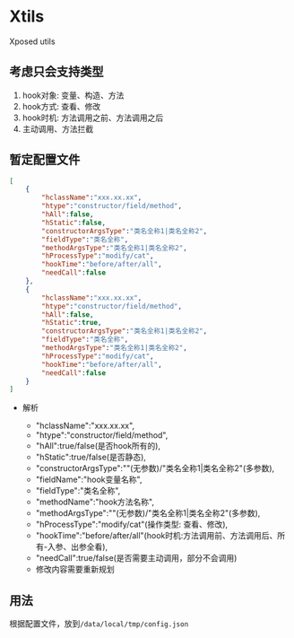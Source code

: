 # Xtils

Xposed utils

## 考虑只会支持类型

1. hook对象: 变量、构造、方法
2. hook方式: 查看、修改
3. hook时机: 方法调用之前、方法调用之后
4. 主动调用、方法拦截

## 暂定配置文件

``` json
[
    {
        "hclassName":"xxx.xx.xx",
        "htype":"constructor/field/method",
        "hAll":false,
        "hStatic":false,
        "constructorArgsType":"类名全称1|类名全称2",
        "fieldType":"类名全称",
        "methodArgsType":"类名全称1|类名全称2",
        "hProcessType":"modify/cat",
        "hookTime":"before/after/all",
        "needCall":false
    },
    {
        "hclassName":"xxx.xx.xx",
        "htype":"constructor/field/method",
        "hAll":false,
        "hStatic":true,
        "constructorArgsType":"类名全称1|类名全称2",
        "fieldType":"类名全称",
        "methodArgsType":"类名全称1|类名全称2",
        "hProcessType":"modify/cat",
        "hookTime":"before/after/all",
        "needCall":false
    }
]
```

* 解析

    - "hclassName":"xxx.xx.xx",
    - "htype":"constructor/field/method",
    - "hAll":true/false(是否hook所有的),
    - "hStatic":true/false(是否静态),
    - "constructorArgsType":""(无参数)/"类名全称1|类名全称2"(多参数),
    - "fieldName":"hook变量名称",
    - "fieldType":"类名全称",
    - "methodName":"hook方法名称",
    - "methodArgsType":""(无参数)/"类名全称1|类名全称2"(多参数),
    - "hProcessType":"modify/cat"(操作类型: 查看、修改),
    - "hookTime":"before/after/all"(hook时机:方法调用前、方法调用后、所有-入参、出参全看),
    - "needCall":true/false(是否需要主动调用，部分不会调用)
    - 修改内容需要重新规划

## 用法

根据配置文件，放到`/data/local/tmp/config.json`
